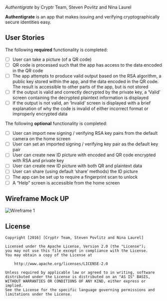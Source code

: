 *Authentigrate* by Cryptr Team, Steven Povlitz and Nina Laurel

**Authentigrate** is an app that makes issuing and verifying cryptographically secure identities easy.

## User Stories

The following **required** functionality is completed:

- [ ] User can take a picture (of a QR code)
- [ ] QR code is processed such that the app has access to the data encoded in the QR code
- [ ] The app attempts to produce valid output based on the RSA algorithm, a public key stored within the app, and the data encoded in the QR code. The result is accessible to other parts of the app, but is not stored
- [ ] If the output is valid and correctly decrypted by the private key, a ‘Valid’ screen containing the decrypted plaintext information is displayed
- [ ] If the output is not valid, an ‘Invalid’ screen is displayed with a brief explanation of why the code is invalid of either incorrect format or improperly encrypted data

The following **optional** functionality is completed:
- [ ] User can import new signing / verifying RSA key pairs from the default camera on the home screen
- [ ] User can set an imported signing / verifying key pair as the default key pair
- [ ] User can create new ID picture with encoded and QR code encrypted with RSA and private key
- [ ] User can create new ID picture with both QR and plaintext data
- [ ] User can share (using default ‘share’ methods) the ID picture
- [ ] The app can be set up to require a fingerprint scan to unlock
- [ ] A “Help” screen is accessible from the home screen

## Wireframe Mock UP

<img src='http://i.imgur.com/cAIeIyE.jpg' title='Wireframe 1' width='' alt='Wireframe 1' />

## License

    Copyright [2016] [Cryptr Team, Steven Povlitz and Nina Laurel]

    Licensed under the Apache License, Version 2.0 (the "License");
    you may not use this file except in compliance with the License.
    You may obtain a copy of the License at

        http://www.apache.org/licenses/LICENSE-2.0

    Unless required by applicable law or agreed to in writing, software
    distributed under the License is distributed on an "AS IS" BASIS,
    WITHOUT WARRANTIES OR CONDITIONS OF ANY KIND, either express or implied.
    See the License for the specific language governing permissions and
    limitations under the License.
